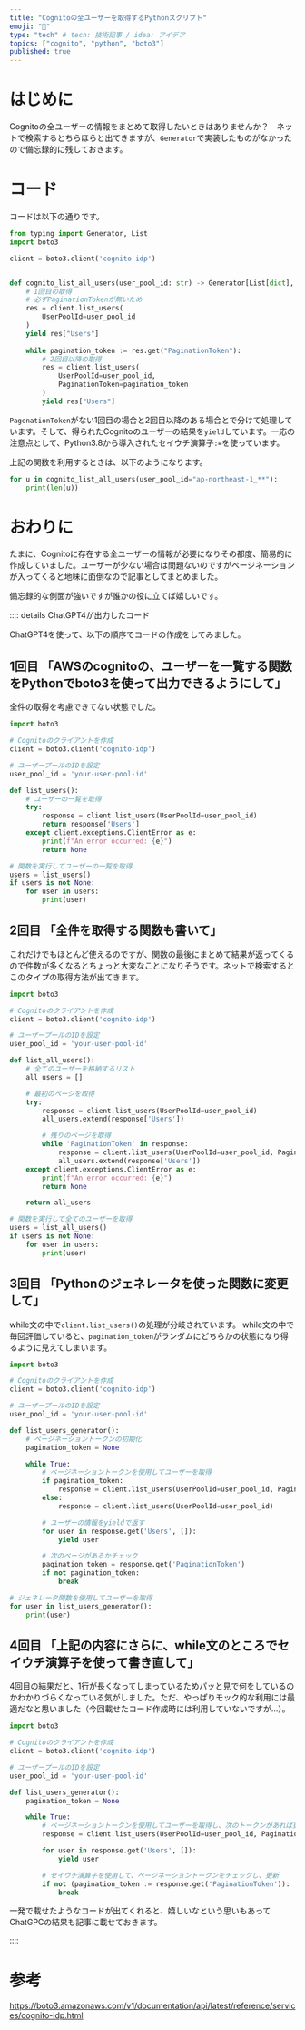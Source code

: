 ```yaml
---
title: "Cognitoの全ユーザーを取得するPythonスクリプト"
emoji: "🌟"
type: "tech" # tech: 技術記事 / idea: アイデア
topics: ["cognito", "python", "boto3"]
published: true
---
```


# はじめに

Cognitoの全ユーザーの情報をまとめて取得したいときはありませんか？　ネットで検索するとちらほらと出てきますが、`Generator`で実装したものがなかったので備忘録的に残しておきます。

# コード

コードは以下の通りです。

```python
from typing import Generator, List
import boto3

client = boto3.client('cognito-idp')


def cognito_list_all_users(user_pool_id: str) -> Generator[List[dict], None, None]:
    # 1回目の取得
    # 必ずPaginationTokenが無いため
    res = client.list_users(
        UserPoolId=user_pool_id
    )
    yield res["Users"]
    
    while pagination_token := res.get("PaginationToken"):
        # 2回目以降の取得
        res = client.list_users(
            UserPoolId=user_pool_id,
            PaginationToken=pagination_token
        )
        yield res["Users"]
```

`PagenationToken`がない1回目の場合と2回目以降のある場合とで分けて処理しています。そして、得られたCognitoのユーザーの結果を`yield`しています。一応の注意点として、Python3.8から導入されたセイウチ演算子`:=`を使っています。


上記の関数を利用するときは、以下のようになります。

```python
for u in cognito_list_all_users(user_pool_id="ap-northeast-1_**"):
    print(len(u))
```

# おわりに

たまに、Cognitoに存在する全ユーザーの情報が必要になりその都度、簡易的に作成していました。ユーザーが少ない場合は問題ないのですがページネーションが入ってくると地味に面倒なので記事としてまとめました。

備忘録的な側面が強いですが誰かの役に立てば嬉しいです。


:::: details ChatGPT4が出力したコード

ChatGPT4を使って、以下の順序でコードの作成をしてみました。

## 1回目 「AWSのcognitoの、ユーザーを一覧する関数をPythonでboto3を使って出力できるようにして」 


全件の取得を考慮できてない状態でした。

```python
import boto3

# Cognitoのクライアントを作成
client = boto3.client('cognito-idp')

# ユーザープールのIDを設定
user_pool_id = 'your-user-pool-id'

def list_users():
    # ユーザーの一覧を取得
    try:
        response = client.list_users(UserPoolId=user_pool_id)
        return response['Users']
    except client.exceptions.ClientError as e:
        print(f"An error occurred: {e}")
        return None

# 関数を実行してユーザーの一覧を取得
users = list_users()
if users is not None:
    for user in users:
        print(user)
```

## 2回目 「全件を取得する関数も書いて」

これだけでもほとんど使えるのですが、関数の最後にまとめて結果が返ってくるので件数が多くなるとちょっと大変なことになりそうです。ネットで検索するとこのタイプの取得方法が出てきます。

```python
import boto3

# Cognitoのクライアントを作成
client = boto3.client('cognito-idp')

# ユーザープールのIDを設定
user_pool_id = 'your-user-pool-id'

def list_all_users():
    # 全てのユーザーを格納するリスト
    all_users = []

    # 最初のページを取得
    try:
        response = client.list_users(UserPoolId=user_pool_id)
        all_users.extend(response['Users'])

        # 残りのページを取得
        while 'PaginationToken' in response:
            response = client.list_users(UserPoolId=user_pool_id, PaginationToken=response['PaginationToken'])
            all_users.extend(response['Users'])
    except client.exceptions.ClientError as e:
        print(f"An error occurred: {e}")
        return None

    return all_users

# 関数を実行して全てのユーザーを取得
users = list_all_users()
if users is not None:
    for user in users:
        print(user)
```
## 3回目 「Pythonのジェネレータを使った関数に変更して」

while文の中で`client.list_users()`の処理が分岐されています。
while文の中で毎回評価していると、`pagination_token`がランダムにどちらかの状態になり得るように見えてしまいます。

```python
import boto3

# Cognitoのクライアントを作成
client = boto3.client('cognito-idp')

# ユーザープールのIDを設定
user_pool_id = 'your-user-pool-id'

def list_users_generator():
    # ページネーショントークンの初期化
    pagination_token = None

    while True:
        # ページネーショントークンを使用してユーザーを取得
        if pagination_token:
            response = client.list_users(UserPoolId=user_pool_id, PaginationToken=pagination_token)
        else:
            response = client.list_users(UserPoolId=user_pool_id)

        # ユーザーの情報をyieldで返す
        for user in response.get('Users', []):
            yield user

        # 次のページがあるかチェック
        pagination_token = response.get('PaginationToken')
        if not pagination_token:
            break

# ジェネレータ関数を使用してユーザーを取得
for user in list_users_generator():
    print(user)
```


## 4回目 「上記の内容にさらに、while文のところでセイウチ演算子を使って書き直して」

4回目の結果だと、1行が長くなってしまっているためパッと見で何をしているのかわかりづらくなっている気がしました。ただ、やっぱりモック的な利用には最適だなと思いました（今回載せたコード作成時には利用していないですが…）。


```python
import boto3

# Cognitoのクライアントを作成
client = boto3.client('cognito-idp')

# ユーザープールのIDを設定
user_pool_id = 'your-user-pool-id'

def list_users_generator():
    pagination_token = None

    while True:
        # ページネーショントークンを使用してユーザーを取得し、次のトークンがあれば更新
        response = client.list_users(UserPoolId=user_pool_id, PaginationToken=pagination_token) if pagination_token else client.list_users(UserPoolId=user_pool_id)

        for user in response.get('Users', []):
            yield user

        # セイウチ演算子を使用して、ページネーショントークンをチェックし、更新
        if not (pagination_token := response.get('PaginationToken')):
            break
```

一発で載せたようなコードが出てくれると、嬉しいなという思いもあってChatGPCの結果も記事に載せておきます。

::::

# 参考

https://boto3.amazonaws.com/v1/documentation/api/latest/reference/services/cognito-idp.html
